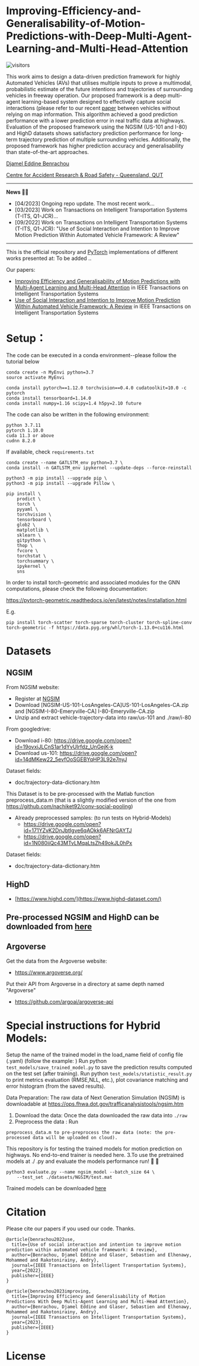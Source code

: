 # Improving-Efficiency-and-Generalisability-of-Motion-Predictions-with-Deep-Multi-Agent-Learning-and-Multi-Head-Attention

![visitors](https://visitor-badge.glitch.me/badge?page_id=djamelbenr/Motion-prediction-with-Deep-Multi-Agent-Learning-and-Multi-Head-Attention)

This work aims to design a data-driven prediction framework for highly Automated Vehicles (AVs) that utilises multiple inputs to prove a multimodal, probabilistic estimate of the future intentions and trajectories of surrounding vehicles in freeway operation. Our proposed framework is a deep multi-
agent learning-based system designed to effectively capture social interactions (please refer to our recent [paper](https://doi.org/10.1109/TITS.2022.3207347) between vehicles without relying on map information. This algorithm achieved a good prediction performance with a lower prediction error in real traffic data at highways. Evaluation of the proposed framework using the NGSIM (US-101 and I-80) and HighD datasets shows satisfactory prediction performance for long- term trajectory prediction of multiple surrounding vehicles. Additionally, the proposed framework has higher prediction accuracy and generalisability than state-of-the-art approaches.

[Djamel Eddine Benrachou](https://scholar.google.com/citations?user=0lHe7ycAAAAJ&hl=en)

[Centre for Accident Research & Road Safety - Queensland, QUT](https://research.qut.edu.au/carrsq/staff/djamel-benrachou/)

------------------

**News 🚀🚀**
- [04/2023] Ongoing repo update. The most recent work...
- [03/2023] Work on Transactions on Intelligent Transportation Systems (T-ITS, Q1-JCR)...
- [09/2022] Work on Transactions on Intelligent Transportation Systems (T-ITS, Q1-JCR): 
            "Use of Social Interaction and Intention to Improve Motion Prediction Within Automated Vehicle Framework: A Review"
            
------------------

This is the official repository and [PyTorch](https://pytorch.org/) implementations of different works presented at:
To be added ..

Our papers:
- [Improving Efficiency and Generalisability of Motion Predictions with Multi-Agent Learning and Multi-Head Attention](https://arxiv.org/) in IEEE Transactions on Intelligent Transportation Systems
- [Use of Social Interaction and Intention to Improve Motion Prediction Within Automated Vehicle Framework: A Review](https://ieeexplore.ieee.org/abstract/document/9904961) in IEEE Transactions on Intelligent Transportation Systems


# Setup：
The code can be executed in a conda environment--please follow the tutorial below
```
conda create -n MyEnvi python=3.7
source activate MyEnvi

conda install pytorch==1.12.0 torchvision==0.4.0 cudatoolkit=10.0 -c pytorch
conda install tensorboard=1.14.0
conda install numpy=1.16 scipy=1.4 h5py=2.10 future
```
The code can also be written in the following environment:
```
python 3.7.11
pytorch 1.10.0
cuda 11.3 or above
cudnn 8.2.0
```
If available, check `requirements.txt`

```
conda create --name GATLSTM_env python=3.7 \
conda install -n GATLSTM_env ipykernel --update-deps --force-reinstall
```
```
python3 -m pip install --upgrade pip \
python3 -m pip install --upgrade Pillow \
```
```
pip install \
    prodict \
    torch \
    pyyaml \
    torchvision \
    tensorboard \
    glob2 \
    matplotlib \
    sklearn \
    gitpython \
    thop \
    fvcore \
    torchstat \
    torchsummary \
    ipykernel \
    sns
```
In order to install torch-geometric and associated modules for the GNN computations, please check the following documentation:

https://pytorch-geometric.readthedocs.io/en/latest/notes/installation.html

E.g.

```
pip install torch-scatter torch-sparse torch-cluster torch-spline-conv torch-geometric -f https://data.pyg.org/whl/torch-1.13.0+cu116.html
```

# Datasets

## NGSIM
  
From NGSIM website:  
* Register at [NGSIM](https://data.transportation.gov/Automobiles/Next-Generation-Simulation-NGSIM-Vehicle-Trajector/8ect-6jqj)  
* Download [NGSIM-US-101-LosAngeles-CA]US-101-LosAngeles-CA.zip and [NGSIM-I-80-Emeryville-CA] I-80-Emeryville-CA.zip  
* Unzip and extract vehicle-trajectory-data into raw/us-101 and ./raw/i-80  
  
From googledrive:  
* Download i-80: https://drive.google.com/open?id=19ovxiJLCnS1ar1dYvUIrfdz_UnGejK-k  
* Download us-101: https://drive.google.com/open?id=14dMKew22_5evfOoSGEBYqHP3L92e7nyJ  

Dataset fields:  
* doc/trajectory-data-dictionary.htm  

This Dataset is to be pre-processed with the Matlab function preprocess_data.m (that is a slightly modified version of the one from https://github.com/nachiket92/conv-social-pooling)

* Already preprocessed samples: (to run tests on Hybrid-Models)
    * https://drive.google.com/open?id=171YZvK2DnJbtIgve6qAOkk6AFNrGAYTJ
    * https://drive.google.com/open?id=1N080iiQc43MTvLMqaLtsZh49okJL0hPx
    
Dataset fields:  
* doc/trajectory-data-dictionary.htm  

## HighD 
   * [https://www.highd.com/](https://www.highd-dataset.com/)

## Pre-processed NGSIM and HighD can be downloaded from [here](https://connectqutedu-my.sharepoint.com/:u:/r/personal/n10439251_qut_edu_au/Documents/processed_data/OneDrive_1_4-20-2023.zip?csf=1&web=1&e=uRNYbS)
## Argoverse

Get the data from the Argoverse website:
* https://www.argoverse.org/

Put their API from Argoverse in a directory at same depth named "Argoverse"
* https://github.com/argoai/argoverse-api

# Special instructions for Hybrid Models: 
Setup the name of the trained model in the load_name field of config file (.yaml) (follow the example: <model>_<dataset>_<id>)
Run python ```test_models/save_trained_model.py``` to save the prediction results computed on the test set (after training).
Run python ```test_models/statistic_result.py``` to print metrics evaluation (RMSE,NLL, etc.), plot covariance matching and error histogram (from the saved results).




Data Preparation:
The raw data of Next Generation Simulation (NGSIM) is downloadable at https://ops.fhwa.dot.gov/trafficanalysistools/ngsim.htm

1. Download the data:      Once the data downloaded the raw data into ```./raw```
2. Preprocess the data : Run 
```
preprocess_data.m to pre-preprocess the raw data (note: the pre-processed data will be uploaded on cloud).
```
This repository is for testing the trained models for motion prediction on highways. No end-to-end trainer is needed here.
3.To use the pretrained models at ./ .py and evaluate the models performance run! 🎉 🎉
```
python3 evaluate.py --name ngsim_model --batch_size 64 \
    --test_set ./datasets/NGSIM/test.mat 
```   

Trained models can be downloaded [here](https://connectqutedu-my.sharepoint.com/)


  
 
# Citation

Please cite our papers if you used our code. Thanks.
```
@article{benrachou2022use,
  title={Use of social interaction and intention to improve motion prediction within automated vehicle framework: A review},
  author={Benrachou, Djamel Eddine and Glaser, Sebastien and Elhenawy, Mohammed and Rakotonirainy, Andry},
  journal={IEEE Transactions on Intelligent Transportation Systems},
  year={2022},
  publisher={IEEE}
}

@article{benrachou2023improving,
  title={Improving Efficiency and Generalisability of Motion Predictions With Deep Multi-Agent Learning and Multi-Head Attention},
  author={Benrachou, Djamel Eddine and Glaser, Sebastien and Elhenawy, Mohammed and Rakotonirainy, Andry},
  journal={IEEE Transactions on Intelligent Transportation Systems},
  year={2023},
  publisher={IEEE}
}
```


 # License
